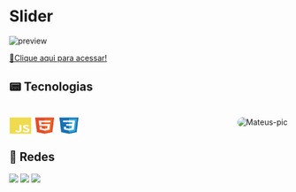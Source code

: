 # Slider

![preview](https://cdn.discordapp.com/attachments/1021828660761722930/1033747180420349983/unknown.png)




[🔗Clique aqui para acessar!](https://slider-ten-phi.vercel.app/)

## 📟 Tecnologias

  <div style="display: inline_block"><br>
  <img align="center" alt="Rafa-Js" height="30" width="40" src="https://raw.githubusercontent.com/devicons/devicon/master/icons/javascript/javascript-plain.svg">
  <img align="center" alt="Rafa-HTML" height="30" width="40" src="https://raw.githubusercontent.com/devicons/devicon/master/icons/html5/html5-original.svg">
  <img align="center" alt="Rafa-CSS" height="30" width="40" src="https://raw.githubusercontent.com/devicons/devicon/master/icons/css3/css3-original.svg">
  <img align="right" alt="Mateus-pic" style="border-radius:50px"; src="https://cdn.discordapp.com/attachments/1021828660761722930/1033345145749393479/gifgitrez.gif">
</div>

## 📱 Redes
<div> 
  <a href="https://instagram.com/mateus.cto" target="_blank"><img src="https://img.shields.io/badge/-Instagram-%23E4405F?style=for-the-badge&logo=instagram&logoColor=white" target="_blank"></a> 
  <a href = "mailto:farias.mateus@gmail.com" target="_blank"><img src="https://img.shields.io/badge/-Gmail-%23333?style=for-the-badge&logo=gmail&logoColor=white" target="_blank"></a>
  <a href="https://www.linkedin.com/in/rafaella-ballerini-45875016a" target="_blank"><img src="https://img.shields.io/badge/-LinkedIn-%230077B5?style=for-the-badge&logo=linkedin&logoColor=white" target="_blank"></a>
  </div>
